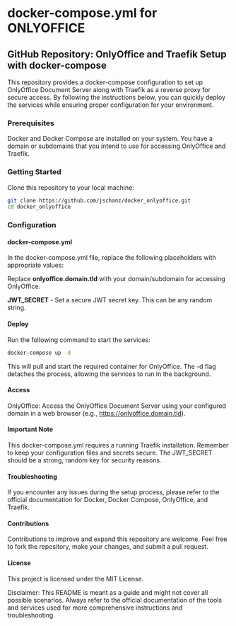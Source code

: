 # docker-compose.yml for ONLYOFFICE

## GitHub Repository: OnlyOffice and Traefik Setup with docker-compose

This repository provides a docker-compose configuration to set up OnlyOffice Document Server along with Traefik as a reverse proxy for secure access. By following the instructions below, you can quickly deploy the services while ensuring proper configuration for your environment.

### Prerequisites

Docker and Docker Compose are installed on your system.
You have a domain or subdomains that you intend to use for accessing OnlyOffice and Traefik.

### Getting Started

Clone this repository to your local machine:

```bash
git clone https://github.com/jschanz/docker_onlyoffice.git
cd docker_onlyoffice
```

### Configuration

#### docker-compose.yml

In the docker-compose.yml file, replace the following placeholders with appropriate values:

Replace __onlyoffice.domain.tld__ with your domain/subdomain for accessing OnlyOffice.

__JWT_SECRET__ - Set a secure JWT secret key. This can be any random string.

#### Deploy

Run the following command to start the services:

```bash
docker-compose up -d
```

This will pull and start the required container for OnlyOffice. The -d flag detaches the process, allowing the services to run in the background.

#### Access

OnlyOffice: Access the OnlyOffice Document Server using your configured domain in a web browser (e.g., <https://onlyoffice.domain.tld>).

#### Important Note

This docker-compose.yml requires a running Traefik installation. Remember to keep your configuration files and secrets secure. The JWT_SECRET should be a strong, random key for security reasons.

#### Troubleshooting

If you encounter any issues during the setup process, please refer to the official documentation for Docker, Docker Compose, OnlyOffice, and Traefik.

#### Contributions

Contributions to improve and expand this repository are welcome. Feel free to fork the repository, make your changes, and submit a pull request.

#### License

This project is licensed under the MIT License.

Disclaimer: This README is meant as a guide and might not cover all possible scenarios. Always refer to the official documentation of the tools and services used for more comprehensive instructions and troubleshooting.
